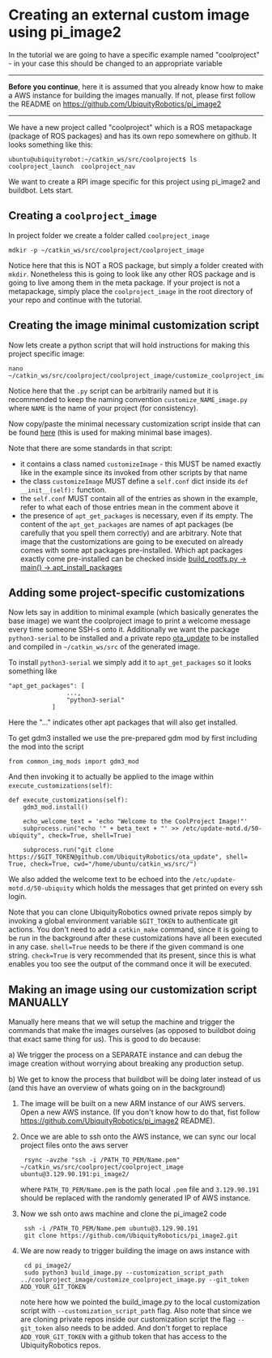 # Creating an external custom image using pi_image2

In the tutorial we are going to have a specific example named "coolproject" - in your case this should be changed to an appropriate variable

---

**Before you continue**, here it is assumed that you already know how to make a AWS instance for building the images manually. If not, please first follow the README on https://github.com/UbiquityRobotics/pi_image2

---


We have a new project called "coolproject" which is a ROS metapackage (package of ROS packages) and has its own repo somewhere on github. It looks something like this:

```
ubuntu@ubiquityrobot:~/catkin_ws/src/coolproject$ ls
coolproject_launch  coolproject_nav
```

We want to create a RPI image specific for this project using pi_image2 and buildbot. Lets start.

## Creating a `coolproject_image`

In project folder we create a folder called `coolproject_image`

    mdkir -p ~/catkin_ws/src/coolproject/coolproject_image

Notice here that this is NOT a ROS package, but simply a folder created with `mkdir`. Nonetheless this is going to look like any other ROS package and is going to live among them in the meta package. If your project is not a metapackage, simply place the `coolproject_image` in the root directory of your repo and continue with the tutorial.

## Creating the image minimal customization script

Now lets create a python script that will hold instructions for making this project specific image:

    nano ~/catkin_ws/src/coolproject/coolproject_image/customize_coolproject_image.py

Notice here that the `.py` script can be arbitrarily named but it is recommended to keep the naming convention `customize_NAME_image.py` where `NAME` is the name of your project (for consistency).

Now copy/paste the minimal necessary customization script inside that can be found [here](customizations/customize_base_image.py) (this is used for making minimal base images). 

Note that there are some standards in that script:
 - it contains a class named `customizeImage` - this MUST be named exactly like in the example since its invoked from other scripts by that name
 - the class `customizeImage` MUST define a `self.conf` dict inside its `def __init__(self):` function. 
 - the `self.conf` MUST contain all of the entries as shown in the example, refer to what each of those entries mean in the comment above it
 - the presence of `apt_get_packages` is necessary, even if its empty. The content of the `apt_get_packages` are names of apt packages (be carefully that you spell them correctly) and are arbitrary. Note that image that the customizations are going to be executed on already comes with some apt packages pre-installed. Which apt packages exactly come pre-installed can be checked inside [build_rootfs.py -> main() -> apt_install_packages](https://github.com/UbiquityRobotics/pi_image2/blob/35e20cb6ba0ae049ed316580fdcd23a4f268fb35/build_rootfs.py#L242)

## Adding some project-specific customizations 

Now lets say in addition to minimal example (which basically generates the base image) we want the coolproject image to print a welcome message every time someone SSH-s onto it. Additionally we want the package `python3-serial` to be installed and a private repo [ota_update](https://github.com/UbiquityRobotics/ota_update) to be installed and compiled in `~/catkin_ws/src` of the generated image.

To install `python3-serial` we simply add it to `apt_get_packages` so it looks something like

    "apt_get_packages": [
                    ...,
                    "python3-serial"
                ]

Here the "..." indicates other apt packages that will also get installed. 

To get gdm3 installed we use the pre-prepared gdm mod by first including the mod into the script

    from common_img_mods import gdm3_mod

And then invoking it to actually be applied to the image within `execute_customizations(self)`:

    def execute_customizations(self):
        gdm3_mod.install()

        echo_welcome_text = 'echo "Welcome to the CoolProject Image!"'
        subprocess.run("echo '" + beta_text + "' >> /etc/update-motd.d/50-ubiquity", check=True, shell=True)

        subprocess.run("git clone https://$GIT_TOKEN@github.com/UbiquityRobotics/ota_update", shell= True, check=True, cwd="/home/ubuntu/catkin_ws/src/")
        
We also added the welcome text to be echoed into the `/etc/update-motd.d/50-ubiquity` which holds the messages that get printed on every ssh login.

Note that you can clone UbiquityRobotics owned private repos simply by invoking a global environment variable `$GIT_TOKEN` to authenticate git actions. You don't need to add a `catkin_make` command, since it is going to be run in the background after these customizations have all been executed in any case. `shell=True` needs to be there if the given command is one string. `check=True` is very recommended that its present, since this is what enables you too see the output of the command once it will be executed.

## Making an image using our customization script MANUALLY

Manually here means that we will setup the machine and trigger the commands that make the images ourselves (as opposed to buildbot doing that exact same thing for us). This is good to do because:

a) We trigger the process on a SEPARATE instance and can debug the image creation without worrying about breaking any production setup.

b) We get to know the process that buildbot will be doing later instead of us (and this have an overview of whats going on in the background)


1. The image will be built on a new ARM instance of our AWS servers. Open a new AWS instance. (If you don't know how to do that, fist follow https://github.com/UbiquityRobotics/pi_image2 README).
2. Once we are able to ssh onto the AWS instance, we can sync our local project files onto the aws server

        rsync -avzhe "ssh -i /PATH_TO_PEM/Name.pem" ~/catkin_ws/src/coolproject/coolproject_image ubuntu@3.129.90.191:pi_image2/

    where `PATH_TO_PEM/Name.pem` is the path local `.pem` file and `3.129.90.191` should be replaced with the randomly generated IP of AWS instance.
3. Now we ssh onto aws machine and clone the pi_image2 code

        ssh -i /PATH_TO_PEM/Name.pem ubuntu@3.129.90.191
        git clone https://github.com/UbiquityRobotics/pi_image2.git

4. We are now ready to trigger building the image on aws instance with 

        cd pi_image2/
        sudo python3 build_image.py --customization_script_path ../coolproject_image/customize_coolproject_image.py --git_token ADD_YOUR_GIT_TOKEN

    note here how we pointed the build_image.py to the local customization script with `--customization_script_path` flag. Also note that since we are cloning private repos inside our customization script the flag `--git_token` also needs to be added. And don't forget to replace `ADD_YOUR_GIT_TOKEN` with a github token that has access to the UbiquityRobotics repos. 

